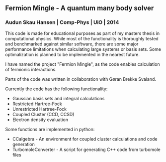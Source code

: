 ## Fermion Mingle - A quantum many body solver
### Audun Skau Hansen | Comp-Phys | UiO | 2014
This code is made for educational purposes as part of my masters thesis in computational physics. While most of the functionality is thoroughly tested and benchmarked against similar software, there are some major performance limitations when calculating large systems or basis sets. Some optimalization is planned to be implemented in the nearest future.

I have named the project "Fermion Mingle", as the code enables calculation of fermionic interactions.

Parts of the code was written in collaboration with Gøran Brekke Svaland.

Currently the code has the following functionality:
- Gaussian basis sets and integral calculations
- Restricted Hartree-Fock
- Unrestricted Hartree-Fock
- Coupled Cluster (CCD, CCSD)
- Electron density evaluation

Some functions are implemented in python:
- CCalgebra - An environment for coupled cluster calculations and code generation
- TurbomoleConverter - A script for generating C++ code from turbomole files


